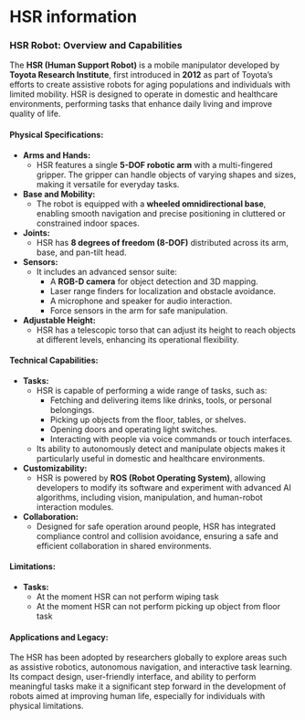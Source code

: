 # HSR information

### HSR Robot: Overview and Capabilities

The **HSR (Human Support Robot)** is a mobile manipulator developed by **Toyota Research Institute**, first introduced in **2012** as part of Toyota’s efforts to create assistive robots for aging populations and individuals with limited mobility. HSR is designed to operate in domestic and healthcare environments, performing tasks that enhance daily living and improve quality of life.

#### Physical Specifications:
- **Arms and Hands:**
  - HSR features a single **5-DOF robotic arm** with a multi-fingered gripper. The gripper can handle objects of varying shapes and sizes, making it versatile for everyday tasks.
- **Base and Mobility:**
  - The robot is equipped with a **wheeled omnidirectional base**, enabling smooth navigation and precise positioning in cluttered or constrained indoor spaces.
- **Joints:**
  - HSR has **8 degrees of freedom (8-DOF)** distributed across its arm, base, and pan-tilt head.
- **Sensors:**
  - It includes an advanced sensor suite:
    - A **RGB-D camera** for object detection and 3D mapping.
    - Laser range finders for localization and obstacle avoidance.
    - A microphone and speaker for audio interaction.
    - Force sensors in the arm for safe manipulation.
- **Adjustable Height:**
  - HSR has a telescopic torso that can adjust its height to reach objects at different levels, enhancing its operational flexibility.

#### Technical Capabilities:
- **Tasks:**
  - HSR is capable of performing a wide range of tasks, such as:
    - Fetching and delivering items like drinks, tools, or personal belongings.
    - Picking up objects from the floor, tables, or shelves.
    - Opening doors and operating light switches.
    - Interacting with people via voice commands or touch interfaces.
  - Its ability to autonomously detect and manipulate objects makes it particularly useful in domestic and healthcare environments.
- **Customizability:**
  - HSR is powered by **ROS (Robot Operating System)**, allowing developers to modify its software and experiment with advanced AI algorithms, including vision, manipulation, and human-robot interaction modules.
- **Collaboration:**
  - Designed for safe operation around people, HSR has integrated compliance control and collision avoidance, ensuring a safe and efficient collaboration in shared environments.

#### Limitations:
- **Tasks:**
  - At the moment HSR can not perform wiping task
  - At the moment HSR can not perform picking up object from floor task
  
#### Applications and Legacy:
The HSR has been adopted by researchers globally to explore areas such as assistive robotics, autonomous navigation, and interactive task learning. Its compact design, user-friendly interface, and ability to perform meaningful tasks make it a significant step forward in the development of robots aimed at improving human life, especially for individuals with physical limitations.